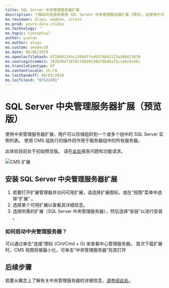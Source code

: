 ```yaml
---
title: SQL Server 中央管理服务器扩展
description: 了解如何安装和使用 SQL Server 中央管理服务器扩展（预览），这是用于对服务器进行分组并向组应用操作的扩展。
ms.reviewer: alayu, maghan, sstein
ms.prod: azure-data-studio
ms.technology: ''
ms.topic: conceptual
author: yualan
ms.author: alayu
ms.custom: seodec18
ms.date: 06/06/2019
ms.openlocfilehash: 6f28601245c239b9ffed0379b43123a300d23d30
ms.sourcegitcommit: 7035d9471876c70b99c58bf9b46af5cce6e9c66c
ms.translationtype: HT
ms.contentlocale: zh-CN
ms.lasthandoff: 08/03/2020
ms.locfileid: "87522491"
---
```

# <a name="sql-server-central-management-servers-extension-preview"></a>SQL Server 中央管理服务器扩展（预览版）

使用中央管理服务器扩展，用户可以存储组织到一个或多个组中的 SQL Server 实例列表。 使用 CMS 组执行的操作将作用于服务器组中的所有服务器。

此体验目前处于初始预览版。 请在[此处](https://github.com/microsoft/azuredatastudio/issues)报告问题和功能请求。

![CMS 扩展](media/sql-server-cms-extension/cms-list.png)

## <a name="install-the-sql-server-central-management-servers-extension"></a>安装 SQL Server 中央管理服务器扩展

1. 若要打开扩展管理器并访问可用扩展，请选择扩展图标，或在“视图”菜单中选择“扩展”   。
2. 选择某个可用扩展以查看其详细信息。
1. 选择所需的扩展（SQL Server 中央管理服务器），然后选择“安装”以进行安装  。

### <a name="how-do-i-start-central-management-servers"></a>如何启动中央管理服务器？
 可以通过单击“连接”图标 (Ctrl/Cmd + G) 来查看中心管理服务器。 首次下载扩展时，CMS 视图将被最小化，可单击“中央管理服务器”将其打开

## <a name="next-steps"></a>后续步骤
若要从概念上了解有关中央管理服务器的详细信息，[请参阅此处](https://docs.microsoft.com/sql/ssms/register-servers/create-a-central-management-server-and-server-group)。


